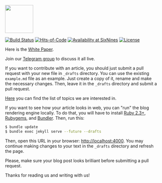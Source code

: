 <img src="http://www.zold.io/logo.svg" width="92px" height="92px"/>

[![Build Status](https://travis-ci.org/zold-io/blog.zold.io.svg?branch=master)](https://travis-ci.org/zold-io/blog.zold.io)
[![Hits-of-Code](https://hitsofcode.com/github/zold-io/blog.zold.io)](https://hitsofcode.com/github/zold-io/blog.zold.io)
[![Availability at SixNines](https://www.sixnines.io/b/ee43)](https://www.sixnines.io/h/ee43)
[![License](https://img.shields.io/badge/license-MIT-green.svg)](https://github.com/yegor256/takes/blob/master/LICENSE.txt)

Here is the [White Paper](https://papers.zold.io/wp.pdf).

Join our [Telegram group](https://t.me/zold_io) to discuss it all live.

If you want to contribute with an article, you should
just submit a pull request with your new file in `_drafts`
directory. You can use the existing `example.md` file
as an example. Just create a copy of it, rename and make
the necessary changes. Then, leave it in the `_drafts` directory
and submit a pull request.

[Here](https://blog.zold.io/wanted.html) you can find the list of topics
we are interested in.

If you want to see how your article looks in web, you can "run" the
blog rendering engine locally. To do that, you will have to install
[Ruby 2.3+](https://www.ruby-lang.org/en/documentation/installation/),
[Rubygems](https://rubygems.org/pages/download),
and
[Bundler](https://bundler.io/).
Then, run this:

```bash
$ bundle update
$ bundle exec jekyll serve --future --drafts
```

Then, open this URL in your browser: [http://localhost:4000](http://localhost:4000).
You may continue making changes to your text in the `_drafts` directory
and refresh the page.

Please, make sure your blog post looks brilliant before submitting a pull request.

Thanks for reading us and writing with us!
